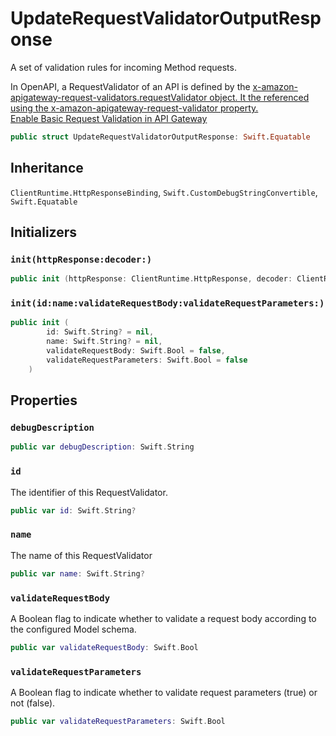 # UpdateRequestValidatorOutputResponse

A set of validation rules for incoming Method requests.

<div class="remarks">
In OpenAPI, a RequestValidator of an API is defined by the <a href="https:​//docs.aws.amazon.com/apigateway/latest/developerguide/api-gateway-swagger-extensions.html#api-gateway-swagger-extensions-request-validators.requestValidator.html">x-amazon-apigateway-request-validators.requestValidator object. It the referenced using the <a href="https:​//docs.aws.amazon.com/apigateway/latest/developerguide/api-gateway-swagger-extensions.html#api-gateway-swagger-extensions-request-validator">x-amazon-apigateway-request-validator property.
</div>
<div class="seeAlso"><a href="https:​//docs.aws.amazon.com/apigateway/latest/developerguide/api-gateway-method-request-validation.html">Enable Basic Request Validation in API Gateway</div>

``` swift
public struct UpdateRequestValidatorOutputResponse: Swift.Equatable 
```

## Inheritance

`ClientRuntime.HttpResponseBinding`, `Swift.CustomDebugStringConvertible`, `Swift.Equatable`

## Initializers

### `init(httpResponse:decoder:)`

``` swift
public init (httpResponse: ClientRuntime.HttpResponse, decoder: ClientRuntime.ResponseDecoder? = nil) throws 
```

### `init(id:name:validateRequestBody:validateRequestParameters:)`

``` swift
public init (
        id: Swift.String? = nil,
        name: Swift.String? = nil,
        validateRequestBody: Swift.Bool = false,
        validateRequestParameters: Swift.Bool = false
    )
```

## Properties

### `debugDescription`

``` swift
public var debugDescription: Swift.String 
```

### `id`

The identifier of this RequestValidator.

``` swift
public var id: Swift.String?
```

### `name`

The name of this RequestValidator

``` swift
public var name: Swift.String?
```

### `validateRequestBody`

A Boolean flag to indicate whether to validate a request body according to the configured Model schema.

``` swift
public var validateRequestBody: Swift.Bool
```

### `validateRequestParameters`

A Boolean flag to indicate whether to validate request parameters (true) or not (false).

``` swift
public var validateRequestParameters: Swift.Bool
```
